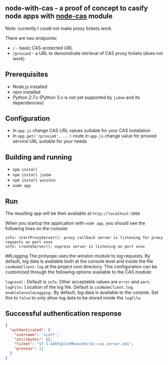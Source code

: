 node-with-cas - a proof of concept to casify node apps with [node-cas](https://github.com/joshchan/node-cas) module
-------------------------------------------------------------------------------------------------------------------

Note: currently I could not make proxy tickets work.

There are two endpoints:

* `/` - basic CAS-protected URL
* `/proxied` - a URL to demonstrate retrieval of CAS proxy tickets (does not work)

## Prerequisites
* Node.js installed
* npm installed
* *Python 2.7.x* (Python 3.x is not yet supported by `jsdom` and its dependencies)

## Configuration
* In `app.js` change CAS URL values suitable for your CAS instalation
* In `app.get('/proxied', ...)` route in `app.js` change value for proxied service URL suitable for your needs

## Building and running
* `npm install`
* `npm install jsdom`
* `npm install winston`
* `node app`

## Run
The resulting app will be then available at `http://localhost:3000` 

When you startup the application with `node app`, you should see the following lines on the console:
```
info: startProxyServer(): proxy callback server is listening for proxy requests on port xxxx
info: createServer(): express server is listening on port xxxx
```

##Logging
The protyope uses the winston module to log requests. By default, log data is available both at the console level and 
inside the file `casNodeClient.log` at the project root directory. This configuration can be customized through the following
options available to the CAS module:

`logLevel:` Default is `info`. Other acceptable values are `error` and  `warn`. 
`logFile:` Location of the log file. Default is `casNodeClient.log`.
`enableConsoleLogging:` By default, log data is available to the console. Set this to `false` to only allow log data
to be stored inside the `logFile`.

## Successful authentication response
```json
{
  "authenticated": {
    "username": "scott",
    "attributes": {},
    "ticket": "ST-1-q407qXJckM6xocm5rvGc-cas.server.edu",
    "proxies": []
  }
}
```
